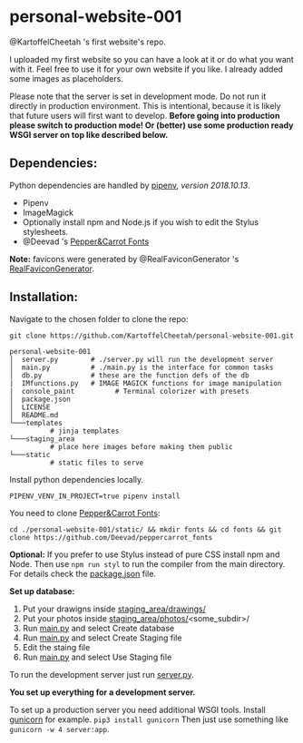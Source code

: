 personal-website-001
======================
@KartoffelCheetah 's first website's repo.

I uploaded my first website so you can have a look at it or do what you want with it.
Feel free to use it for your own website if you like. I already added some images as placeholders.

Please note that the server is set in development mode. Do not run it directly in production environment. This is intentional, because it is likely that future users will first want to develop.
**Before going into production please switch to production mode! Or (better) use some production ready WSGI server on top like described below.**

Dependencies:
-------------

Python dependencies are handled by [pipenv](https://github.com/pypa/pipenv), *version 2018.10.13*.

- Pipenv
- ImageMagick
- Optionally install npm and Node.js if you wish to edit the Stylus stylesheets.
- @Deevad 's [Pepper&Carrot Fonts](https://github.com/Deevad/peppercarrot_fonts)

**Note:** favicons were generated by @RealFaviconGenerator 's [RealFaviconGenerator](https://realfavicongenerator.net/).

Installation:
-------------

Navigate to the chosen folder to clone the repo:

```git clone https://github.com/KartoffelCheetah/personal-website-001.git```

```
personal-website-001
│  server.py        # ./server.py will run the development server
│  main.py          # ./main.py is the interface for common tasks
│  db.py            # these are the function defs of the db
|  IMfunctions.py   # IMAGE MAGICK functions for image manipulation
|  console_paint          # Terminal colorizer with presets
│  package.json
│  LICENSE
│  README.md
└───templates
          # jinja templates
└───staging_area
          # place here images before making them public
└───static
          # static files to serve
```

Install python dependencies locally.

```PIPENV_VENV_IN_PROJECT=true pipenv install```

You need to clone [Pepper&Carrot Fonts](https://github.com/Deevad/peppercarrot_fonts):

```cd ./personal-website-001/static/ && mkdir fonts && cd fonts && git clone https://github.com/Deevad/peppercarrot_fonts```

**Optional:**
If you prefer to use Stylus instead of pure CSS install npm and Node.
Then use `npm run styl` to run the compiler from the main directory. For details check the [package.json](./package.json) file.

**Set up database:**
1. Put your drawigns inside [staging_area/drawings/](./staging_area/drawings)
2. Put your photos inside [staging_area/photos/](./staging_area/photos/)<some_subdir>/
3. Run [main.py](./main.py) and select Create database
4. Run [main.py](./main.py) and select Create Staging file
5. Edit the staing file
6. Run [main.py](./main.py) and select Use Staging file

To run the development server just run [server.py](./server.py).

**You set up everything for a development server.**

To set up a production server you need additional WSGI tools.
Install [gunicorn](http://gunicorn.org/) for example.
```pip3 install gunicorn```
Then just use something like ```gunicorn -w 4 server:app```.
